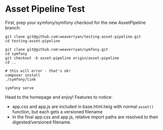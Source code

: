 # Asset Pipeline Test

First, prep your symfony/symfony checkout for the new AssetPipeline branch:

```
git clone git@github.com:weaverryan/testing-asset-pipeline.git
cd testing-asset-pipeline

git clone git@github.com:weaverryan/symfony.git
cd symfony
git checkout -b asset-pipeline origin/asset-pipeline
cd ..

# this will error - that's ok!
composer install
./symfony/link

symfony serve
```

Head to the homepage and enjoy! Features to notice:

* app.css and app.js are included in base.html.twig with normal `asset()` function, but each gets a versioned filename
* In the final app.css and app.js, relative import paths are resolved to their digested/versioned filename.
